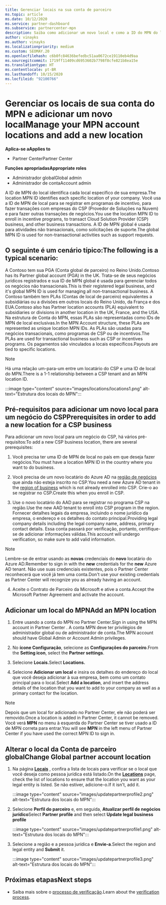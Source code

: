 ```yaml
---
title: Gerenciar locais na sua conta de parceiro
ms.topic: article
ms.date: 10/12/2020
ms.service: partner-dashboard
ms.subservice: partnercenter-mpn
description: Saiba como adicionar um novo local e como a ID do MPN do local é usada em programas de incentivo, negócios do CSP, assinaturas e outras transações.
author: vinayks
ms.author: vinayks
ms.localizationpriority: medium
ms.custom: SEOMAY.20
ms.openlocfilehash: c6b0fc84636befedbc51aa0672ce19110eb4d9aa
ms.sourcegitcommit: 1719ff11409cd6953602b7798f8cfe821b8ea15e
ms.translationtype: HT
ms.contentlocale: pt-BR
ms.lasthandoff: 10/15/2020
ms.locfileid: "92100766"
---
```

# <a name="manage-your-mpn-account-locations-and-add-a-new-location"></a><span data-ttu-id="59d4f-103">Gerenciar os locais de sua conta do MPN e adicionar um novo local</span><span class="sxs-lookup"><span data-stu-id="59d4f-103">Manage your MPN account locations and add a new location</span></span>

<span data-ttu-id="59d4f-104">**Aplica-se a**</span><span class="sxs-lookup"><span data-stu-id="59d4f-104">**Applies to**</span></span>

- <span data-ttu-id="59d4f-105">Partner Center</span><span class="sxs-lookup"><span data-stu-id="59d4f-105">Partner Center</span></span>

<span data-ttu-id="59d4f-106">**Funções apropriadas**</span><span class="sxs-lookup"><span data-stu-id="59d4f-106">**Appropriate roles**</span></span>

- <span data-ttu-id="59d4f-107">Administrador global</span><span class="sxs-lookup"><span data-stu-id="59d4f-107">Global admin</span></span>
- <span data-ttu-id="59d4f-108">Administrador de conta</span><span class="sxs-lookup"><span data-stu-id="59d4f-108">Account admin</span></span>

<span data-ttu-id="59d4f-109">A ID de MPN do local identifica cada local específico de sua empresa.</span><span class="sxs-lookup"><span data-stu-id="59d4f-109">The location MPN ID identifies each specific location of your company.</span></span> <span data-ttu-id="59d4f-110">Você usa a ID de MPN de local para se registrar em programas de incentivo, para fazer transações com empresas do CSP (Provedor de Soluções na Nuvem) e para fazer outras transações de negócios.</span><span class="sxs-lookup"><span data-stu-id="59d4f-110">You use the location MPN ID to enroll in incentive programs, to transact Cloud Solution Provider (CSP) business, and other business transactions.</span></span> <span data-ttu-id="59d4f-111">A ID de MPN global é usada para atividades não transacionais, como solicitações de suporte.</span><span class="sxs-lookup"><span data-stu-id="59d4f-111">The global MPN ID is used for non-transactional activities such as support requests.</span></span>

## <a name="the-following-is-a-typical-scenario"></a><span data-ttu-id="59d4f-112">O seguinte é um cenário típico:</span><span class="sxs-lookup"><span data-stu-id="59d4f-112">The following is a typical scenario:</span></span>

<span data-ttu-id="59d4f-113">A Contoso tem sua PGA (Conta global de parceiro) no Reino Unido.</span><span class="sxs-lookup"><span data-stu-id="59d4f-113">Contoso has its Partner global account (PGA) in the UK.</span></span> <span data-ttu-id="59d4f-114">Trata-se de seus negócios jurídicos registrados e sua ID de MPN global é usada para gerenciar todos os negócios não transacionais.</span><span class="sxs-lookup"><span data-stu-id="59d4f-114">This is their registered legal business, and it's global MPN ID is used for managing all non-transactional business.</span></span> <span data-ttu-id="59d4f-115">A Contoso também tem PLAs (Contas de local de parceiro) equivalentes a subsidiárias ou a divisões em outros locais do Reino Unido, da França e dos EUA.</span><span class="sxs-lookup"><span data-stu-id="59d4f-115">Contoso also has Partner location accounts (PLA) equivalent to subsidiaries or divisions in another location in the UK, France, and the USA.</span></span> <span data-ttu-id="59d4f-116">Na estrutura de Conta do MPN, essas PLAs são representadas como IDs de MPN de local exclusivas.</span><span class="sxs-lookup"><span data-stu-id="59d4f-116">In the MPN Account structure, these PLAs are represented as unique location MPN IDs.</span></span> <span data-ttu-id="59d4f-117">As PLAs são usadas para negócios transacionais, como programas de CSP ou de incentivos.</span><span class="sxs-lookup"><span data-stu-id="59d4f-117">The PLAs are used for transactional business such as CSP or incentives programs.</span></span> <span data-ttu-id="59d4f-118">Os pagamentos são vinculados a locais específicos.</span><span class="sxs-lookup"><span data-stu-id="59d4f-118">Payouts are tied to specific locations.</span></span> 

>[!NOTE]
><span data-ttu-id="59d4f-119">Há uma relação um-para-um entre um locatário do CSP e uma ID de local do MPN.</span><span class="sxs-lookup"><span data-stu-id="59d4f-119">There is a 1-1 relationship between a CSP tenant and an MPN location ID.</span></span>

:::image type="content" source="images/locations/locations1.png" alt-text="Estrutura dos locais do MPN":::

## <a name="prerequisites-in-order-to-add-a-new-location-for-a-csp-business"></a><span data-ttu-id="59d4f-121">Pré-requisitos para adicionar um novo local para um negócio do CSP</span><span class="sxs-lookup"><span data-stu-id="59d4f-121">Prerequisites in order to add a new location for a CSP business</span></span>

<span data-ttu-id="59d4f-122">Para adicionar um novo local para um negócio do CSP, há vários pré-requisitos:</span><span class="sxs-lookup"><span data-stu-id="59d4f-122">To add a new CSP business location, there are several prerequisites:</span></span>

1. <span data-ttu-id="59d4f-123">Você precisa ter uma ID de MPN de local no país em que deseja fazer negócios.</span><span class="sxs-lookup"><span data-stu-id="59d4f-123">You must have a location MPN ID in the country where you want to do business.</span></span>

1. <span data-ttu-id="59d4f-124">Você precisa de um novo locatário do Azure AD na [região de negócios](regional-authorization-overview.md) que ainda não esteja inscrito no CSP.</span><span class="sxs-lookup"><span data-stu-id="59d4f-124">You need a new Azure AD tenant in the [region of business](regional-authorization-overview.md) which is not already enrolled into CSP.</span></span> <span data-ttu-id="59d4f-125">Crie-o ao se registrar no CSP.</span><span class="sxs-lookup"><span data-stu-id="59d4f-125">Create this when you enroll in CSP.</span></span>
 
3. <span data-ttu-id="59d4f-126">Use o novo locatário do AAD para se registrar no programa CSP na região.</span><span class="sxs-lookup"><span data-stu-id="59d4f-126">Use the new AAD tenant to enroll into CSP program in the region.</span></span>
<span data-ttu-id="59d4f-127">Fornecer detalhes legais da empresa, incluindo o nome jurídico da empresa, o endereço e os detalhes do contato principal.</span><span class="sxs-lookup"><span data-stu-id="59d4f-127">Providing legal company details including the legal company name, address, primary contact details.</span></span> <span data-ttu-id="59d4f-128">Essa conta passará por verificação, portanto, certifique-se de adicionar informações válidas.</span><span class="sxs-lookup"><span data-stu-id="59d4f-128">This account will undergo verification, so make sure to add valid information.</span></span>

>[!NOTE] 
 ><span data-ttu-id="59d4f-129">Lembre-se de entrar usando as **novas** credenciais do **novo** locatário do Azure AD.</span><span class="sxs-lookup"><span data-stu-id="59d4f-129">Remember to sign in with the **new** credentials for the **new** Azure AD tenant.</span></span> <span data-ttu-id="59d4f-130">Não use suas credenciais existentes, pois o Partner Center reconhecerá que você já tem uma conta.</span><span class="sxs-lookup"><span data-stu-id="59d4f-130">Don't use your existing credentials as Partner Center will recognize you as already having an account.</span></span>

4. <span data-ttu-id="59d4f-131">Aceite o Contrato de Parceiro da Microsoft e ative a conta.</span><span class="sxs-lookup"><span data-stu-id="59d4f-131">Accept the Microsoft Partner Agreement and activate the account.</span></span>

## <a name="add-an-mpn-location"></a><span data-ttu-id="59d4f-132">Adicionar um local do MPN</span><span class="sxs-lookup"><span data-stu-id="59d4f-132">Add an MPN location</span></span>

1. <span data-ttu-id="59d4f-133">Entre usando a conta do MPN no Partner Center.</span><span class="sxs-lookup"><span data-stu-id="59d4f-133">Sign in using the MPN account in Partner Center .</span></span> <span data-ttu-id="59d4f-134">A conta MPN deve ter privilégios de administrador global ou de administrador de conta.</span><span class="sxs-lookup"><span data-stu-id="59d4f-134">The MPN account should have Global Admin or Account Admin privileges.</span></span> 

1. <span data-ttu-id="59d4f-135">No **ícone Configuração**, selecione as **Configurações do parceiro**.</span><span class="sxs-lookup"><span data-stu-id="59d4f-135">From the **Setting icon**, select the **Partner settings**.</span></span>

2. <span data-ttu-id="59d4f-136">Selecione **Locais.**</span><span class="sxs-lookup"><span data-stu-id="59d4f-136">Select **Locations.**</span></span>

3. <span data-ttu-id="59d4f-137">Selecione **Adicionar um local** e insira os detalhes do endereço do local que você deseja adicionar à sua empresa, bem como um contato principal para o local.</span><span class="sxs-lookup"><span data-stu-id="59d4f-137">Select **Add a location**, and insert the address details of the location that you want to add to your company as well as a primary contact for the location.</span></span>

> [!NOTE]
> <span data-ttu-id="59d4f-138">Depois que um local for adicionado no Partner Center, ele não poderá ser removido.</span><span class="sxs-lookup"><span data-stu-id="59d4f-138">Once a location is added in Partner Center, it cannot be removed.</span></span> <span data-ttu-id="59d4f-139">Você verá **MPN** no menu à esquerda do Partner Center se tiver usado a ID de MPN correta para entrar.</span><span class="sxs-lookup"><span data-stu-id="59d4f-139">You will see **MPN** in the left menu of Partner Center if you have used the correct MPN ID to sign in.</span></span>

## <a name="change-global-partner-account-location"></a><span data-ttu-id="59d4f-140">Alterar o local da Conta de parceiro global</span><span class="sxs-lookup"><span data-stu-id="59d4f-140">Change Global partner account location</span></span>

1. <span data-ttu-id="59d4f-141">Na página **[Locais](https://partner.microsoft.com/pcv/accountsettings/locationsprofile)** , confira a lista de locais para verificar se o local que você deseja como pessoa jurídica está listado.</span><span class="sxs-lookup"><span data-stu-id="59d4f-141">On the **[Locations](https://partner.microsoft.com/pcv/accountsettings/locationsprofile)** page, check the list of locations to ensure that the location you want as your legal entity is listed.</span></span> <span data-ttu-id="59d4f-142">Se não estiver, adicione-o.</span><span class="sxs-lookup"><span data-stu-id="59d4f-142">If it isn't, add it.</span></span>

   :::image type="content" source="images/updatepartnerprofile2.png" alt-text="Estrutura dos locais do MPN":::

2. <span data-ttu-id="59d4f-144">Selecione **Perfil do parceiro** e, em seguida, **Atualizar perfil de negócios jurídico**</span><span class="sxs-lookup"><span data-stu-id="59d4f-144">Select **Partner profile** and then select **Update legal business profile**</span></span>

   :::image type="content" source="images/updatepartnerprofile1.png" alt-text="Estrutura dos locais do MPN":::

3. <span data-ttu-id="59d4f-146">Selecione a região e a pessoa jurídica e **Envie-a**.</span><span class="sxs-lookup"><span data-stu-id="59d4f-146">Select the region and legal entity and **Submit** it.</span></span>

   :::image type="content" source="images/updatepartnerprofile3.png" alt-text="Estrutura dos locais do MPN":::

## <a name="next-steps"></a><span data-ttu-id="59d4f-148">Próximas etapas</span><span class="sxs-lookup"><span data-stu-id="59d4f-148">Next steps</span></span>

- <span data-ttu-id="59d4f-149">Saiba mais sobre o [processo de verificação](verification-responses.md).</span><span class="sxs-lookup"><span data-stu-id="59d4f-149">Learn about the [verification process](verification-responses.md).</span></span>

